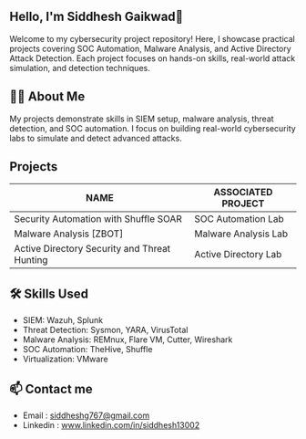 ## Hello, I'm Siddhesh Gaikwad👋
Welcome to my cybersecurity project repository!
Here, I showcase practical projects covering SOC Automation, Malware Analysis, and Active Directory Attack Detection. Each project focuses on hands-on skills, real-world attack simulation, and detection techniques.

## 👨‍💻 About Me
My projects demonstrate skills in SIEM setup, malware analysis, threat detection, and SOC automation.
I focus on building real-world cybersecurity labs to simulate and detect advanced attacks.

## Projects
|NAME                                         | ASSOCIATED PROJECT   |
|--------------------------------------       |----------------------|
|Security Automation with Shuffle SOAR	      |  SOC Automation Lab  |
|Malware Analysis [ZBOT]   |  Malware Analysis Lab|
|Active Directory Security and Threat Hunting	|  Active Directory Lab|

## 🛠️ Skills Used
- SIEM: Wazuh, Splunk
- Threat Detection: Sysmon, YARA, VirusTotal
- Malware Analysis: REMnux, Flare VM, Cutter, Wireshark
- SOC Automation: TheHive, Shuffle
- Virtualization: VMware

## 📫 Contact me 
- Email : siddheshg767@gmail.com
- Linkedin : www.linkedin.com/in/siddhesh13002



